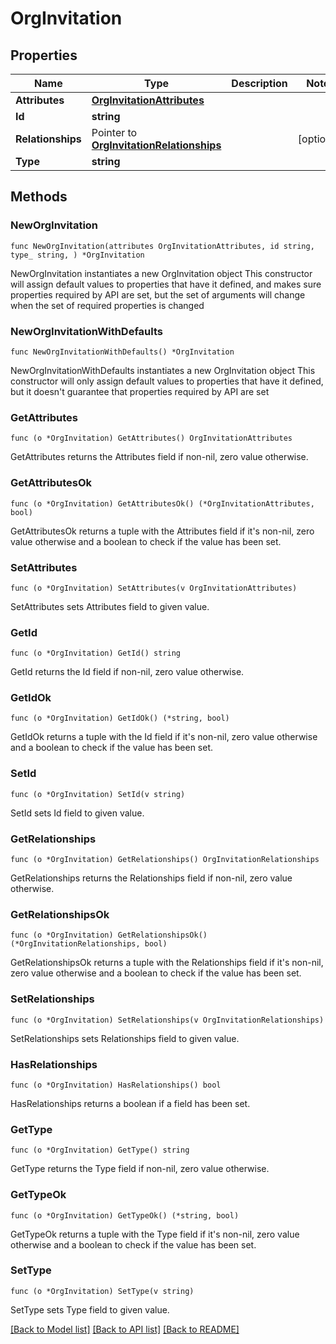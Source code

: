 # OrgInvitation

## Properties

Name | Type | Description | Notes
------------ | ------------- | ------------- | -------------
**Attributes** | [**OrgInvitationAttributes**](OrgInvitationAttributes.md) |  | 
**Id** | **string** |  | 
**Relationships** | Pointer to [**OrgInvitationRelationships**](OrgInvitationRelationships.md) |  | [optional] 
**Type** | **string** |  | 

## Methods

### NewOrgInvitation

`func NewOrgInvitation(attributes OrgInvitationAttributes, id string, type_ string, ) *OrgInvitation`

NewOrgInvitation instantiates a new OrgInvitation object
This constructor will assign default values to properties that have it defined,
and makes sure properties required by API are set, but the set of arguments
will change when the set of required properties is changed

### NewOrgInvitationWithDefaults

`func NewOrgInvitationWithDefaults() *OrgInvitation`

NewOrgInvitationWithDefaults instantiates a new OrgInvitation object
This constructor will only assign default values to properties that have it defined,
but it doesn't guarantee that properties required by API are set

### GetAttributes

`func (o *OrgInvitation) GetAttributes() OrgInvitationAttributes`

GetAttributes returns the Attributes field if non-nil, zero value otherwise.

### GetAttributesOk

`func (o *OrgInvitation) GetAttributesOk() (*OrgInvitationAttributes, bool)`

GetAttributesOk returns a tuple with the Attributes field if it's non-nil, zero value otherwise
and a boolean to check if the value has been set.

### SetAttributes

`func (o *OrgInvitation) SetAttributes(v OrgInvitationAttributes)`

SetAttributes sets Attributes field to given value.


### GetId

`func (o *OrgInvitation) GetId() string`

GetId returns the Id field if non-nil, zero value otherwise.

### GetIdOk

`func (o *OrgInvitation) GetIdOk() (*string, bool)`

GetIdOk returns a tuple with the Id field if it's non-nil, zero value otherwise
and a boolean to check if the value has been set.

### SetId

`func (o *OrgInvitation) SetId(v string)`

SetId sets Id field to given value.


### GetRelationships

`func (o *OrgInvitation) GetRelationships() OrgInvitationRelationships`

GetRelationships returns the Relationships field if non-nil, zero value otherwise.

### GetRelationshipsOk

`func (o *OrgInvitation) GetRelationshipsOk() (*OrgInvitationRelationships, bool)`

GetRelationshipsOk returns a tuple with the Relationships field if it's non-nil, zero value otherwise
and a boolean to check if the value has been set.

### SetRelationships

`func (o *OrgInvitation) SetRelationships(v OrgInvitationRelationships)`

SetRelationships sets Relationships field to given value.

### HasRelationships

`func (o *OrgInvitation) HasRelationships() bool`

HasRelationships returns a boolean if a field has been set.

### GetType

`func (o *OrgInvitation) GetType() string`

GetType returns the Type field if non-nil, zero value otherwise.

### GetTypeOk

`func (o *OrgInvitation) GetTypeOk() (*string, bool)`

GetTypeOk returns a tuple with the Type field if it's non-nil, zero value otherwise
and a boolean to check if the value has been set.

### SetType

`func (o *OrgInvitation) SetType(v string)`

SetType sets Type field to given value.



[[Back to Model list]](../README.md#documentation-for-models) [[Back to API list]](../README.md#documentation-for-api-endpoints) [[Back to README]](../README.md)


